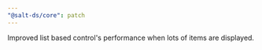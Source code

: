 ```yaml
---
"@salt-ds/core": patch
---
```


Improved list based control's performance when lots of items are displayed.
